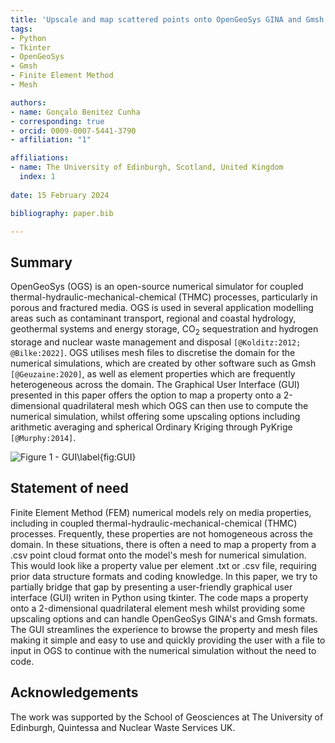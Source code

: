 ```yaml
---
title: 'Upscale and map scattered points onto OpenGeoSys GINA and Gmsh meshes formats: a Tkinter Graphical User Interface Python code'
tags:
- Python
- Tkinter
- OpenGeoSys
- Gmsh
- Finite Element Method
- Mesh

authors:
- name: Gonçalo Benitez Cunha
- corresponding: true
- orcid: 0009-0007-5441-3790
- affiliation: "1"

affiliations:
- name: The University of Edinburgh, Scotland, United Kingdom
  index: 1
  
date: 15 February 2024

bibliography: paper.bib

---
```


## Summary

OpenGeoSys (OGS) is an open-source numerical simulator for coupled thermal-hydraulic-mechanical-chemical (THMC) processes, particularly in porous and fractured media. OGS is used in several application modelling areas such as contaminant transport, regional and coastal hydrology, geothermal systems and energy storage, CO<sub>2</sub> sequestration and hydrogen storage and nuclear waste management and disposal `[@Kolditz:2012; @Bilke:2022]`. OGS utilises mesh files to discretise the domain for the numerical simulations, which are created by other software such as Gmsh `[@Geuzaine:2020]`, as well as element properties which are frequently heterogeneous across the domain.
The Graphical User Interface (GUI) presented in this paper offers the option to map a property onto a 2-dimensional quadrilateral mesh which OGS can then use to compute the numerical simulation, whilst offering some upscaling options including arithmetic averaging and spherical Ordinary Kriging through PyKrige `[@Murphy:2014]`.

![Figure 1 - GUI\label{fig:GUI}](https://github.com/benitez9rh/tkinterGmshOGS-GINA_UpscaleMapping/assets/71780451/4774cb47-882a-496b-8e75-2480bbeb001b)

## Statement of need

Finite Element Method (FEM) numerical models rely on media properties, including in coupled thermal-hydraulic-mechanical-chemical (THMC) processes. Frequently, these properties are not homogeneous across the domain. In these situations, there is often a need to map a property from a .csv point cloud format onto the model's mesh for numerical simulation. This would look like a property value per element .txt or .csv file, requiring prior data structure formats and coding knowledge.
In this paper, we try to partially bridge that gap by presenting a user-friendly graphical user interface (GUI) writen in Python using tkinter. The code maps a property onto a 2-dimensional quadrilateral element mesh whilst providing some upscaling options and can handle OpenGeoSys GINA's and Gmsh formats.
The GUI streamlines the experience to browse the property and mesh files making it simple and easy to use and quickly providing the user with a file to input in OGS to continue with the numerical simulation without the need to code.

## Acknowledgements

The work was supported by the School of Geosciences at The University of Edinburgh, Quintessa and Nuclear Waste Services UK.
